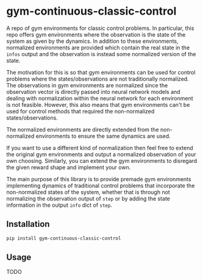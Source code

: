 # gym-continuous-classic-control
A repo of gym environments for classic control problems. In particular, this
repo offers gym environments where the observation is the state of the
system as given by the dynamics. In addition to these environments, normalized
environments are provided which contain the real state in the `infos` output and
the observation is instead some normalized version of the state.

The motivation for this is so that gym environments can be used for control
problems where the states/observations are not traditionally normalized. The
observations in gym environments are normalized since the observation vector is
directly passed into neural network models and dealing with normalization within
the neural network for each environment is not feasible. However, this also
means that gym environments can't be used for control methods that required the
non-normalized states/observations.

The normalized environments are directly extended from the non-normalized
environments to ensure the same dynamics are used.

If you want to use a different kind of normalization then feel free to extend
the original gym environments and output a normalized observation of your own
choosing. Similarly, you can extend the gym environments to disregard the given
reward shape and implement your own.

The main purpose of this library is to provide premade gym environments
implementing dynamics of traditional control problems that incorporate the
non-normalized states of the system, whether that is through not normalizing the
observation output of `step` or by adding the state information in the output
`info` dict of `step`.

## Installation

```bash
pip install gym-continuous-classic-control
```

## Usage

TODO
